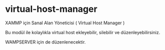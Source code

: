 # virtual-host-manager
XAMMP için Sanal Alan Yöneticisi ( Virtual Host Manager )

Bu modül ile kolaylıkla virtual host ekleyebilir, silebilir ve düzenleyebilirsiniz.

WAMPSERVER için de düzenlenecektir.
